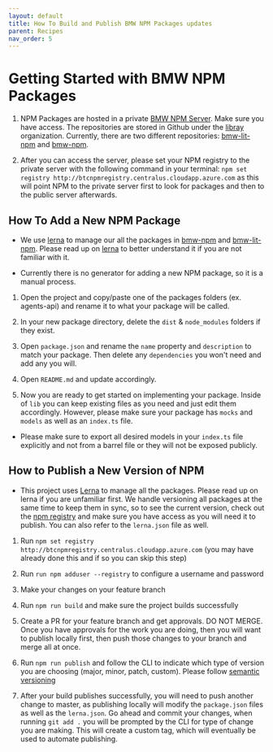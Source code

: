 ```yaml
---
layout: default
title: How To Build and Publish BMW NPM Packages updates
parent: Recipes
nav_order: 5
---
```


# Getting Started with BMW NPM Packages

1. NPM Packages are hosted in a private [BMW NPM Server](http://btcnpmregistry.centralus.cloudapp.azure.com/#/). Make sure you have access. The repositories are stored in Github under the [libray](https://code.connected.bmw/library) organization. Currently, there are two different repositories: [bmw-lit-npm](https://code.connected.bmw/library/bmw-lit-npm) and [bmw-npm](https://code.connected.bmw/library/bmw-npm).

2. After you can access the server, please set your NPM registry to the private server with the following command in your terminal: `npm set registry http://btcnpmregistry.centralus.cloudapp.azure.com` as this will point NPM to the private server first to look for packages and then to the public server afterwards.

## How To Add a New NPM Package

- We use [lerna](https://github.com/lerna/lerna) to manage our all the packages in [bmw-npm](https://code.connected.bmw/library/bmw-npm) and [bmw-lit-npm](https://code.connected.bmw/library/bmw-lit-npm). Please read up on [lerna](https://github.com/lerna/lerna) to better understand it if you are not familiar with it.

- Currently there is no generator for adding a new NPM package, so it is a manual process.

1. Open the project and copy/paste one of the packages folders (ex. agents-api) and rename it to what your package will be called.

2. In your new package directory, delete the `dist` & `node_modules` folders if they exist.

3. Open `package.json` and rename the `name` property and `description` to match your package. Then delete any `dependencies` you won't need and add any you will.

4. Open `README.md` and update accordingly.

5. Now you are ready to get started on implementing your package. Inside of `lib` you can keep existing files as you need and just edit them accordingly. However, please make sure your package has `mocks` and `models` as well as an `index.ts` file.

- Please make sure to export all desired models in your `index.ts` file explicitly and not from a barrel file or they will not be exposed publicly.

## How to Publish a New Version of NPM

- This project uses [Lerna](https://lerna.js.org/) to manage all the packages. Please read up on lerna if you are unfamiliar first. We handle versioning all packages at the same time to keep them in sync, so to see the current version, check out the [npm registry](http://btcnpmregistry.centralus.cloudapp.azure.com/#/) and make sure you have access as you will need it to publish. You can also refer to the `lerna.json` file as well.

1. Run `npm set registry http://btcnpmregistry.centralus.cloudapp.azure.com` (you may have already done this and if so you can skip this step)

2. Run `run npm adduser --registry` to configure a username and password

3. Make your changes on your feature branch

4. Run `npm run build` and make sure the project builds successfully

5. Create a PR for your feature branch and get approvals. DO NOT MERGE. Once you have approvals for the work you are doing, then you will want to publish locally first, then push those changes to your branch and merge all at once.

6. Run `npm run publish` and follow the CLI to indicate which type of version you are choosing (major, minor, patch, custom). Please follow [semantic versioning](https://semver.org/)

7. After your build publishes successfully, you will need to push another change to master, as publishing locally will modify the `package.json` files as well as the `lerna.json`. Go ahead and commit your changes, when running `git add .` you will be prompted by the CLI for type of change you are making. This will create a custom tag, which will eventually be used to automate publishing.
